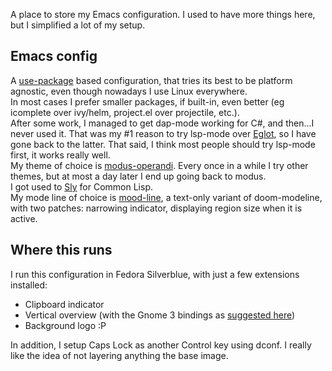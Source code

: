 A place to store my Emacs configuration. I used to have more things here, but I simplified a lot of my setup.

## Emacs config

A [use-package](https://github.com/jwiegley/use-package) based configuration, that tries its best to be platform agnostic, even though nowadays I use Linux everywhere.  
In most cases I prefer smaller packages, if built-in, even better (eg icomplete over ivy/helm, project.el over projectile, etc.).  
After some work, I managed to get dap-mode working for C#, and then...I never used it. That was my #1 reason to try lsp-mode over [Eglot](https://github.com/joaotavora/eglot/), so I have gone back to the latter. That said, I think most people should try lsp-mode first, it works really well.  
My theme of choice is [modus-operandi](https://gitlab.com/protesilaos/modus-themes). Every once in a while I try other themes, but at most a day later I end up going back to modus.  
I got used to [Sly](https://github.com/joaotavora/sly) for Common Lisp.  
My mode line of choice is [mood-line](https://gitlab.com/jessieh/mood-line), a text-only variant of doom-modeline, with two patches: narrowing indicator, displaying region size when it is active.  

## Where this runs

I run this configuration in Fedora Silverblue, with just a few extensions installed:

* Clipboard indicator
* Vertical overview (with the Gnome 3 bindings as [suggested here](https://github.com/RensAlthuis/vertical-overview/issues/7#issuecomment-816054137))
* Background logo :P

In addition, I setup Caps Lock as another Control key using dconf. I really like the idea of not layering anything the base image.  
